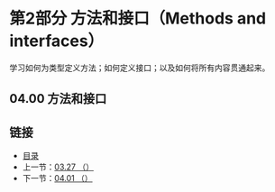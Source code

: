 # 第2部分 方法和接口（Methods and interfaces）

学习如何为类型定义方法；如何定义接口；以及如何将所有内容贯通起来。

## 04.00 方法和接口



## 链接
* [目录](https://github.com/gnefiy/go-zh/blob/master/tour/directory.md)
* 上一节：[03.27 （）](https://github.com/gnefiy/go-zh/blob/master/tour/moretypes/03.27.md)
* 下一节：[04.01 （）](https://github.com/gnefiy/go-zh/blob/master/tour/methods/04.01.md)
